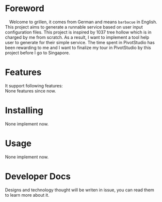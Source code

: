 # Foreword
&ensp;&ensp;Welcome to grillen, it comes from German and means `barbacue` in English. 
This project aims to generate a runnable service based on user input configuration files. 
This project is inspired by 1037 tree hollow which is in charged by me from scratch. 
As a result, I want to implement a tool help user to generate for their simple service. 
The time spent in PivotStudio has been rewarding to me and 
I want to finalize my tour in PivotStudio by this project before I go to Singapore.  

# Features
It support following features:  
None features since now.  

# Installing
None implement now.
# Usage
None implement now.


# Developer Docs
Designs and technology thought will be writen in issue, you can read them to learn more about it.
